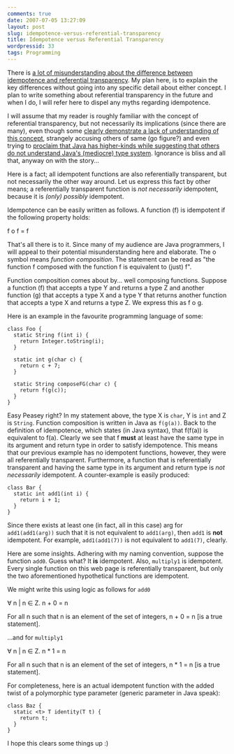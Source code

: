 ```yaml
---
comments: true
date: 2007-07-05 13:27:09
layout: post
slug: idempotence-versus-referential-transparency
title: Idempotence versus Referential Transparency
wordpressid: 33
tags: Programming
---
```


There is [a lot of misunderstanding about the difference between idempotence and referential transparency](http://programming.reddit.com/info/124kj/comments/c127nc). My plan here, is to explain the key differences without going into any specific detail about either concept. I plan to write something about referential transparency in the future and when I do, I will refer here to dispel any myths regarding idempotence.

I will assume that my reader is roughly familiar with the concept of referential transparency, but not necessarily its implications (since there are many), even though some [clearly demonstrate a lack of understanding of this concept](http://kawagner.blogspot.com/2007/01/real-functional-programming-or-why-io.html), strangely accusing others of same (go figure?) and even trying to [proclaim that Java has higher-kinds while suggesting that others do not understand Java's (mediocre) type system](http://blog.tmorris.net/strong-type-systems/#comment-1851). Ignorance is bliss and all that, anyway on with the story...

Here is a fact; all idempotent functions are also referentially transparent, but not necessarily the other way around. Let us express this fact by other means; a referentially transparent function is _not necessarily_ idempotent, because it is _(only) possibly_ idempotent.

Idempotence can be easily written as follows. A function (f) is idempotent if the following property holds:


> 
f o f = f



That's all there is to it. Since many of my audience are Java programmers, I will appeal to their potential misunderstanding here and elaborate. The o symbol means _function composition_. The statement can be read as "the function f composed with the function f is equivalent to (just) f".

Function composition comes about by... well composing functions. Suppose a function (f) that accepts a type Y and returns a type Z and another function (g) that accepts a type X and a type Y that returns another function that accepts a type X and returns a type Z. We express this as f o g.

Here is an example in the favourite programming language of some:

    
~~~{.Java}
class Foo {
  static String f(int i) {
    return Integer.toString(i);
  }

  static int g(char c) {
    return c + 7;
  }

  static String composeFG(char c) {
    return f(g(c));
  }
}
~~~


Easy Peasey right? In my statement above, the type X is `char`, Y is `int` and Z is `String`. Function composition is written in Java as `f(g(a))`. Back to the definition of idempotence, which states (in Java syntax), that f(f(a)) is equivalent to f(a). Clearly we see that f **must** at least have the same type in its argument and return type in order to satisfy idempotence. This means that our previous example has no idempotent functions, however, they were all referentially transparent. Furthermore, a function that is referentially transparent and having the same type in its argument and return type is _not necessarily_ idempotent. A counter-example is easily produced:


    
~~~{.Java}
class Bar {
  static int add1(int i) {
    return i + 1;
  }
}
~~~


Since there exists at least one (in fact, all in this case) arg for `add1(add1(arg))` such that it is not equivalent to `add1(arg)`, then `add1` is **not** idempotent. For example, `add1(add1(7))` is not equivalent to `add1(7)`, clearly.

Here are some insights. Adhering with my naming convention, suppose the function `add0`. Guess what? It **is** idempotent. Also, `multiply1` is idempotent. Every single function on this web page is referentially transparent, but only the two aforementioned hypothetical functions are idempotent.

We might write this using logic as follows for `add0`


> 
∀ n | n ∈ Z. n + 0 = n



For all n such that n is an element of the set of integers, n + 0 = n [is a true statement].

...and for `multiply1`


> 
∀ n | n ∈ Z. n * 1 = n



For all n such that n is an element of the set of integers, n * 1 = n [is a true statement].

For completeness, here is an actual idempotent function with the added twist of a polymorphic type parameter (generic parameter in Java speak):


    
~~~{.Java}
class Baz {
  static <t> T identity(T t) {
    return t;
  }
}
~~~



I hope this clears some things up :)
